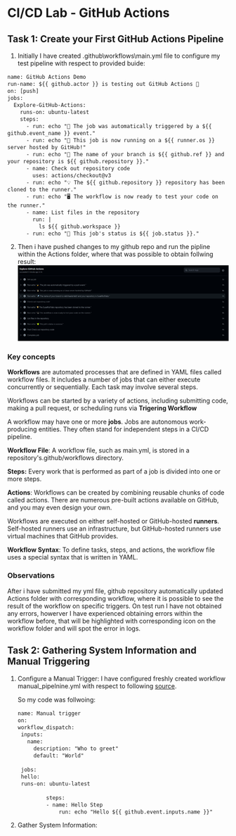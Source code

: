 # CI/CD Lab - GitHub Actions

## Task 1: Create your First GitHub Actions Pipeline

1. Initially I have created .github\workflows\main.yml file to configure my test pipeline with respect to provided buide:

```
name: GitHub Actions Demo
run-name: ${{ github.actor }} is testing out GitHub Actions 🚀
on: [push]
jobs:
  Explore-GitHub-Actions:
    runs-on: ubuntu-latest
    steps:
      - run: echo "🎉 The job was automatically triggered by a ${{ github.event_name }} event."
      - run: echo "🐧 This job is now running on a ${{ runner.os }} server hosted by GitHub!"
      - run: echo "🔎 The name of your branch is ${{ github.ref }} and your repository is ${{ github.repository }}."
      - name: Check out repository code
        uses: actions/checkout@v3
      - run: echo "💡 The ${{ github.repository }} repository has been cloned to the runner."
      - run: echo "🖥️ The workflow is now ready to test your code on the runner."
      - name: List files in the repository
        run: |
          ls ${{ github.workspace }}
      - run: echo "🍏 This job's status is ${{ job.status }}."

```

2. Then i have pushed changes to my github repo and run the pipline within the Actions folder, where that was possible to obtain follwing result:
   ![Alt text](image.png)

### Key concepts

**Workflows** are automated processes that are defined in YAML files called workflow files. It includes a number of jobs that can either execute concurrently or sequentially. Each task may involve several steps.

Workflows can be started by a variety of actions, including submitting code, making a pull request, or scheduling runs via **Trigering Workflow**

A workflow may have one or more **jobs**. Jobs are autonomous work-producing entities. They often stand for independent steps in a CI/CD pipeline.

**Workflow File**: A workflow file, such as main.yml, is stored in a repository's.github/workflows directory.

**Steps:** Every work that is performed as part of a job is divided into one or more steps.

**Actions**: Workflows can be created by combining reusable chunks of code called actions. There are numerous pre-built actions available on GitHub, and you may even design your own.

Workflows are executed on either self-hosted or GitHub-hosted **runners**. Self-hosted runners use an infrastructure, but GitHub-hosted runners use virtual machines that GitHub provides.

**Workflow Syntax**: To define tasks, steps, and actions, the workflow file uses a special syntax that is written in YAML.

### Observations

After i have submitted my yml file, github repository automatically updated Actions folder with corresponding workflow, where it is possible to see the result of the workflow on specific triggers.
On test run I have not obtained any errors, howerver I have experienced obtaining errors within the workflow before, that will be highlighted with corresponding icon on the workflow folder and will spot the error in logs.

## Task 2: Gathering System Information and Manual Triggering

1. Configure a Manual Trigger:
   I have configured freshly created workflow manual_pipelnine.yml with respect to following [source](https://dev.to/this-is-learning/manually-trigger-a-github-action-with-workflowdispatch-3mga).

   So my code was follwoing:

   ```
   name: Manual trigger
   on:
   workflow_dispatch:
    inputs:
      name:
        description: "Who to greet"
        default: "World"

    jobs:
    hello:
    runs-on: ubuntu-latest

            steps:
            - name: Hello Step
                run: echo "Hello ${{ github.event.inputs.name }}"
   ```

2. Gather System Information:
